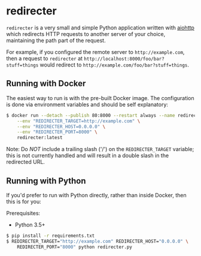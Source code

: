 # redirecter
`redirecter` is a very small and simple Python application written with
[aiohttp](https://aiohttp.readthedocs.io/) which redirects HTTP requests to
another server of your choice, maintaining the path part of the request.

For example, if you configured the remote server to `http://example.com`, then
a request to `redirecter` at `http://localhost:8000/foo/bar?stuff=things` would
redirect to `http://example.com/foo/bar?stuff=things`.

## Running with Docker
The easiest way to run is with the pre-built Docker image. The configuration is
done via environment variables and should be self explanatory:

```bash
$ docker run --detach --publish 80:8000 --restart always --name redirecter \
    --env "REDIRECTER_TARGET=http://example.com" \
    --env "REDIRECTER_HOST=0.0.0.0" \
    --env "REDIRECTER_PORT=8000" \
    redirecter:latest
```

Note: Do *NOT* include a trailing slash ('/') on the `REDIRECTER_TARGET`
variable; this is not currently handled and will result in a double slash in
the redirected URL.

## Running with Python
If you'd prefer to run with Python directly, rather than inside Docker, then
this is for you:

Prerequisites:
  - Python 3.5+

```bash
$ pip install -r requirements.txt
$ REDIRECTER_TARGET="http://example.com" REDIRECTER_HOST="0.0.0.0" \
    REDIRECTER_PORT="8000" python redirecter.py
```
